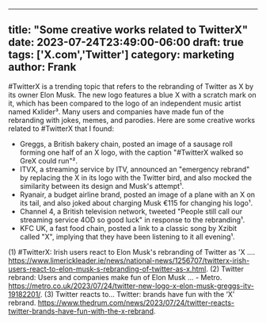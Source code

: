 
---
title: "Some creative works related to TwitterX"
date: 2023-07-24T23:49:00-06:00
draft: true
tags: ['X.com','Twitter']
category: marketing
author: Frank
---

#TwitterX is a trending topic that refers to the rebranding of Twitter as X by its owner Elon Musk. The new logo features a blue X with a scratch mark on it, which has been compared to the logo of an independent music artist named Kxlider³. Many users and companies have made fun of the rebranding with jokes, memes, and parodies. Here are some creative works related to #TwitterX that I found:

- Greggs, a British bakery chain, posted an image of a sausage roll forming one half of an X logo, with the caption "#TwitterX walked so GreX could run"².
- ITVX, a streaming service by ITV, announced an "emergency rebrand" by replacing the X in its logo with the Twitter bird, and also mocked the similarity between its design and Musk's attempt¹.
- Ryanair, a budget airline brand, posted an image of a plane with an X on its tail, and also joked about charging Musk €115 for changing his logo¹.
- Channel 4, a British television network, tweeted "People still call our streaming service 4OD so good luck" in response to the rebranding¹.
- KFC UK, a fast food chain, posted a link to a classic song by Xzibit called "X", implying that they have been listening to it all evening¹.

(1) #TwitterX: Irish users react to Elon Musk's rebranding of Twitter as 'X .... https://www.limerickleader.ie/news/national-news/1256707/twitterx-irish-users-react-to-elon-musk-s-rebranding-of-twitter-as-x.html.
(2) Twitter rebrand: Users and companies make fun of Elon Musk ... - Metro. https://metro.co.uk/2023/07/24/twitter-new-logo-x-elon-musk-greggs-itv-19182201/.
(3) Twitter reacts to... Twitter: brands have fun with the ‘X’ rebrand. https://www.thedrum.com/news/2023/07/24/twitter-reacts-twitter-brands-have-fun-with-the-x-rebrand.